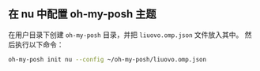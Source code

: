 
## 在 nu 中配置 oh-my-posh 主题

在用户目录下创建 `oh-my-posh` 目录，并把 `liuovo.omp.json` 文件放入其中。
然后执行以下命令：

```sh
oh-my-posh init nu --config ~/oh-my-posh/liuovo.omp.json
```
